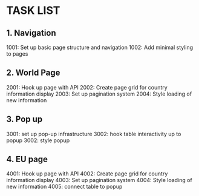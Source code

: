 # TASK LIST

## 1. Navigation
1001: Set up basic page structure and navigation
1002: Add minimal styling to pages

## 2. World Page
2001: Hook up page with API
2002: Create page grid for country information display
2003: Set up pagination system
2004: Style loading of new information

## 3. Pop up
3001: set up pop-up infrastructure
3002: hook table interactivity  up to popup
3002: style popup

## 4. EU page
4001: Hook up page with API
4002: Create page grid for country information display
4003: Set up pagination system
4004: Style loading of new information
4005: connect table to popup